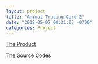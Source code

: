 ```yaml
---
layout: project
title: "Animal Trading Card 2"
date: "2018-05-07 00:31:03 -0700"
categories: Project
---
```


[The Product](https://curious-yu.github.io/GoogleFrontEnd-Phase2-Lab1-Animal-Trading-Card-WY/)

[The Source Codes](https://github.com/Curious-Yu/GoogleFrontEnd-Phase2-Lab1-Animal-Trading-Card-WY)
